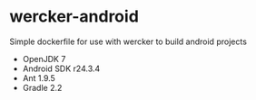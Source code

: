 # wercker-android

Simple dockerfile for use with wercker to build android projects

* OpenJDK 7
* Android SDK r24.3.4
* Ant 1.9.5
* Gradle 2.2